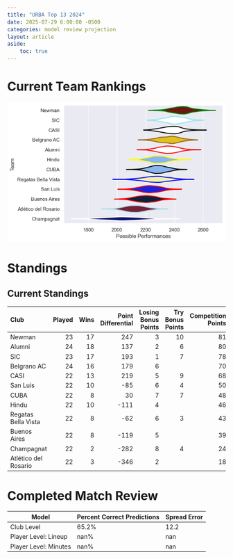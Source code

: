 ```yaml
---  
title: "URBA Top 13 2024"  
date: 2025-07-29 6:00:00 -0500  
categories: model review projection  
layout: article  
aside:  
    toc: true  
---
```

# Current Team Rankings


![Club Rankings](plots/rankings_URBA_Top_13_2024.png)
# Standings

## Current Standings


| Club                 |   Played |   Wins |   Point Differential |   Losing Bonus Points |   Try Bonus Points |   Competition Points |
|:---------------------|---------:|-------:|---------------------:|----------------------:|-------------------:|---------------------:|
| Newman               |       23 |     17 |                  247 |                     3 |                 10 |                   81 |
| Alumni               |       24 |     18 |                  137 |                     2 |                  6 |                   80 |
| SIC                  |       23 |     17 |                  193 |                     1 |                  7 |                   78 |
| Belgrano AC          |       24 |     16 |                  179 |                     6 |                    |                   70 |
| CASI                 |       22 |     13 |                  219 |                     5 |                  9 |                   68 |
| San Luis             |       22 |     10 |                  -85 |                     6 |                  4 |                   50 |
| CUBA                 |       22 |      8 |                   30 |                     7 |                  7 |                   48 |
| Hindu                |       22 |     10 |                 -111 |                     4 |                    |                   46 |
| Regatas Bella Vista  |       22 |      8 |                  -62 |                     6 |                  3 |                   43 |
| Buenos Aires         |       22 |      8 |                 -119 |                     5 |                    |                   39 |
| Champagnat           |       22 |      2 |                 -282 |                     8 |                  4 |                   24 |
| Atlético del Rosario |       22 |      3 |                 -346 |                     2 |                    |                   18 |



# Completed Match Review


| Model | Percent Correct Predictions | Spread Error |
| ------ | ------ | ------ |
| Club Level | 65.2% | 12.2 |
| Player Level: Lineup | nan% | nan |
| Player Level: Minutes | nan% | nan |

